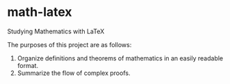 # math-latex
Studying Mathematics with LaTeX

The purposes of this project are as follows:
1. Organize definitions and theorems of mathematics in an easily readable format.
2. Summarize the flow of complex proofs.

